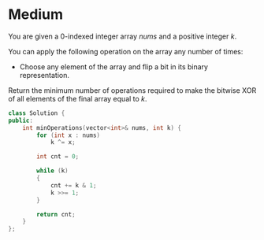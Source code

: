 # Medium

You are given a 0-indexed integer array $nums$ and a positive integer $k$.

You can apply the following operation on the array any number of times:

- Choose any element of the array and flip a bit in its binary representation.

Return the minimum number of operations required to make the bitwise XOR of all elements of the final array equal to $k$.

```cpp
class Solution {
public:
    int minOperations(vector<int>& nums, int k) {
        for (int x : nums)
            k ^= x;

        int cnt = 0;

        while (k)
        {
            cnt += k & 1;
            k >>= 1;
        }

        return cnt;
    }
};
```
